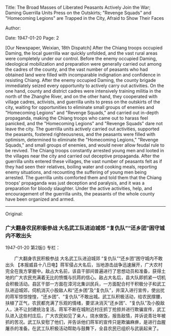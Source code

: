 Title: The Broad Masses of Liberated Peasants Actively Join the War; Daming Guerrilla Units Press on the Outskirts; "Revenge Squads" and "Homecoming Legions" are Trapped in the City, Afraid to Show Their Faces

Author:

Date: 1947-01-20
Page: 2

[Our Newspaper, Weixian, 18th Dispatch] After the Chiang troops occupied Daming, the local guerrilla war quickly unfolded, and the vast rural areas were completely under our control. Before the enemy occupied Daming, ideological mobilization and preparation were generally carried out among the cadres of the county, and the vast number of peasants who had obtained land were filled with incomparable indignation and confidence in resisting Chiang. After the enemy occupied Daming, the county brigade immediately seized every opportunity to actively carry out activities. On the one hand, county and district cadres were intensively training militia in the north of the Zhanghe River, and on the other hand, they cooperated with village cadres, activists, and guerrilla units to press on the outskirts of the city, waiting for opportunities to eliminate small groups of enemies and "Homecoming Legions" and "Revenge Squads," and carried out in-depth propaganda, making the Chiang troops who came out to harass feel panicked, and the "Homecoming Legions" and "Revenge Squads" dare not leave the city. The guerrilla units actively carried out activities, supported the peasants, fostered righteousness, and the peasants were filled with optimism, determined to eliminate the "Homecoming Legions," "Revenge Squads," and small groups of enemies, and would never allow feudal rule to be revived. The Chiang troops constantly arrested young men and looted in the villages near the city and carried out deceptive propaganda. After the guerrilla units entered these villages, the vast number of peasants felt as if they had seen their relatives, boiling water and cooking meals, reporting enemy situations, and recounting the suffering of young men being arrested. The guerrilla units comforted them and told them that the Chiang troops' propaganda was just deception and paralysis, and it was a preparation for bloody slaughter. Under the active activities, help, and encouragement of the guerrilla units, the peasants of the whole county have been organized and armed.



<hr /> 

Original: 


### 广大翻身农民积极参战  大名武工队进迫城郊  “复仇队”“还乡团”困守城内不敢出头

1947-01-20
第2版()
专栏：

　　广大翻身农民积极参战
    大名武工队进迫城郊
    “复仇队”“还乡团”困守城内不敢出头
    【本报威县十八日电】蒋军侵占大名后，当地游击战争迅速展开，广大农村完全在我方掌握中。敌占大名前，该县干部间普遍进行了思想动员和准备，获得土地的广大农民充满着无比的愤慨与抗蒋的信心。敌占大名后，县大队即抓紧一切机会积极活动。县区干部一方面在漳河北集训民兵，一方面配合村干积极分子和武工队进迫城郊，伺机消灭小股敌人和“还乡团”及“复仇队”，并深入进行宣传，使出扰的蒋军惊惊惶惶，“还乡团”、“复仇队”不敢出城。武工队积极活动，给农民撑腰，扶植了正气，农民都充满了乐观的情绪，要坚决消灭“还乡团”、“复仇队”及小股敌人，决不让封建统治复活。蒋军不断在城附近村庄抓丁抢掠并进行欺骗宣传，武工队进入这些村庄后，广大农民如见了亲人，烧水做饭，报告敌情，并诉说青壮年被抓的苦况。武工队安慰了他们，并告诉他们蒋军的宣传只是欺骗麻痹，是进行血腥屠杀的准备。在武工队积极活动帮助与鼓舞下，全县农民已组织与武装起来了。
